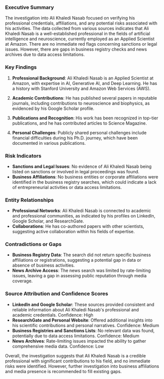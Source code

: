 ### Executive Summary

The investigation into Ali Khaledi Nasab focused on verifying his professional credentials, affiliations, and any potential risks associated with his activities. The data collected from various sources indicates that Ali Khaledi Nasab is a well-established professional in the fields of artificial intelligence and neuroscience, currently employed as an Applied Scientist at Amazon. There are no immediate red flags concerning sanctions or legal issues. However, there are gaps in business registry checks and news archives due to data access limitations.

### Key Findings

1. **Professional Background**: Ali Khaledi Nasab is an Applied Scientist at Amazon, with expertise in AI, Generative AI, and Deep Learning. He has a history with Stanford University and Amazon Web Services (AWS).
   
2. **Academic Contributions**: He has published several papers in reputable journals, including contributions to neuroscience and biophysics, as evidenced by his Google Scholar profile.

3. **Publications and Recognition**: His work has been recognized in top-tier publications, and he has contributed articles to Science Magazine.

4. **Personal Challenges**: Publicly shared personal challenges include financial difficulties during his Ph.D. journey, which have been documented in various publications.

### Risk Indicators

- **Sanctions and Legal Issues**: No evidence of Ali Khaledi Nasab being listed on sanctions or involved in legal proceedings was found.
- **Business Affiliations**: No business entities or corporate affiliations were identified in the business registry searches, which could indicate a lack of entrepreneurial activities or data access limitations.

### Entity Relationships

- **Professional Networks**: Ali Khaledi Nasab is connected to academic and professional communities, as indicated by his profiles on LinkedIn, Google Scholar, and ResearchGate.
- **Collaborations**: He has co-authored papers with other scientists, suggesting active collaboration within his fields of expertise.

### Contradictions or Gaps

- **Business Registry Data**: The search did not return specific business affiliations or registrations, suggesting a potential gap in data or absence of business activities.
- **News Archive Access**: The news search was limited by rate-limiting issues, leaving a gap in assessing public reputation through media coverage.

### Source Attribution and Confidence Scores

- **LinkedIn and Google Scholar**: These sources provided consistent and reliable information about Ali Khaledi Nasab's professional and academic credentials. Confidence: High
- **ResearchGate and Personal Website**: Offered additional insights into his scientific contributions and personal narratives. Confidence: Medium
- **Business Registries and Sanctions Lists**: No relevant data was found, potentially due to data access limitations. Confidence: Medium
- **News Archives**: Rate-limiting issues impacted the ability to gather comprehensive media data. Confidence: Low

Overall, the investigation suggests that Ali Khaledi Nasab is a credible professional with significant contributions to his field, and no immediate risks were identified. However, further investigation into business affiliations and media presence is recommended to fill existing gaps.